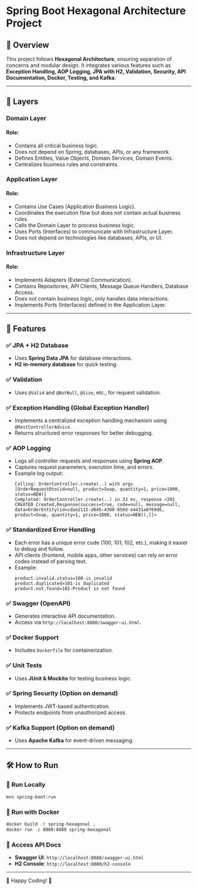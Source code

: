# Spring Boot Hexagonal Architecture Project

## 📌 Overview
This project follows **Hexagonal Architecture**, ensuring separation of concerns and modular design. It integrates various features such as **Exception Handling, AOP Logging, JPA with H2, Validation, Security, API Documentation, Docker, Testing, and Kafka**.

---

## 🎢 Layers

### Domain Layer
#### Role:
- Contains all critical business logic.
- Does not depend on Spring, databases, APIs, or any framework.
- Defines Entities, Value Objects, Domain Services, Domain Events.
- Centralizes business rules and constraints.

### Application Layer
#### Role:
- Contains Use Cases (Application Business Logic).
- Coordinates the execution flow but does not contain actual business rules.
- Calls the Domain Layer to process business logic.
- Uses Ports (Interfaces) to communicate with Infrastructure Layer.
- Does not depend on technologies like databases, APIs, or UI.

### Infrastructure Layer
#### Role:
- Implements Adapters (External Communication).
- Contains Repositories, API Clients, Message Queue Handlers, Database Access.
- Does not contain business logic, only handles data interactions.
- Implements Ports (Interfaces) defined in the Application Layer.

---

## 🚀 Features

### ✅  JPA + H2 Database
- Uses **Spring Data JPA** for database interactions.
- **H2 in-memory database** for quick testing.

### ✅  Validation
- Uses `@Valid` and `@NotNull`, `@Size`, etc., for request validation.

### ✅  Exception Handling (Global Exception Handler)
- Implements a centralized exception handling mechanism using `@RestControllerAdvice`.
- Returns structured error responses for better debugging.

### ✅  AOP Logging
- Logs all controller requests and responses using **Spring AOP**.
- Captures request parameters, execution time, and errors.
- Example log output:
  ```
  Calling: OrderController.create(..) with args [OrderRequestDto(id=null, product=Soap, quantity=1, price=1000, status=NEW)]
  Completed: OrderController.create(..) in 33 ms, response <201 CREATED Created,Response(success=true, code=null, message=null, data=OrderEntity(id=cdae2115-d845-4308-850d-e4431a0769d6, product=Soap, quantity=1, price=1000, status=NEW)),[]>
  ```

### ✅  Standardized Error Handling
- Each error has a unique error code (100, 101, 102, etc.), making it easier to debug and follow.
- API clients (frontend, mobile apps, other services) can rely on error codes instead of parsing text.
- Example:
  ```
  product.invalid.status=100-is invalid
  product.duplicated=101-is duplicated
  product.not.found=102-Product is not found
  ```

### ✅  Swagger (OpenAPI)
- Generates interactive API documentation.
- Access via `http://localhost:8080/swagger-ui.html`.

### ✅  Docker Support
- Includes `Dockerfile` for containerization.

### ✅  Unit Tests
- Uses **JUnit & Mockito** for testing business logic.

### ✅  Spring Security (Option on demand)
- Implements JWT-based authentication.
- Protects endpoints from unauthorized access.

### ✅  Kafka Support (Option on demand)
- Uses **Apache Kafka** for event-driven messaging.

---

## 🛠 How to Run

### 🔹 Run Locally
```sh
mvn spring-boot:run
```

### 🔹 Run with Docker
```sh
docker build -t spring-hexagonal .
docker run -p 8080:8080 spring-hexagonal
```

### 🔹 Access API Docs
- **Swagger UI**: `http://localhost:8080/swagger-ui.html`
- **H2 Console**: `http://localhost:8080/h2-console`

---


🚀 Happy Coding! 🎯

